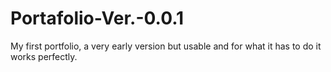 # Portafolio-Ver.-0.0.1
My first portfolio, a very early version but usable and for what it has to do it works perfectly.
